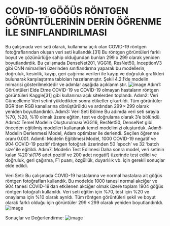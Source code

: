 # COVID-19 GÖĞÜS RÖNTGEN GÖRÜNTÜLERİNİN DERİN ÖĞRENME İLE SINIFLANDIRILMASI
Bu çalışmada veri seti olarak, kullanıma açık olan COVID-19 röntgen fotoğraflarından oluşan veri seti kullandık.[31] Bu röntgen görüntüleri farklı boyut ve çözünürlüğe sahip olduğundan bunları 299 x 299 olarak yeniden boyutlandırdık. Bu çalışmada DenseNet201, VGG16, ResNet50, InceptionV3 gibi CNN mimarileri üzerinden sınıflandırma yaparak bu modellerin, doğruluk, kesinlik, kayıp, geri çağırma verileri ile kayıp ve doğruluk grafikleri bulunarak karşılaştırma tabloları hazırlanmıştır. Şekil 4.2.1’de modelin mimarisi gösterilmektedir ve adımlar aşağıda açıklanmıştır.
![image](https://user-images.githubusercontent.com/36737805/174456658-772bf7f3-80f5-4d8e-b7f7-ab66e794d905.png)
Adım1: Görüntüleri Elde Etme
COVID-19 ve COVID-19 olmayan hastaların röntgen görüntüleri Kaggle[31] gibi kullanıma açık sitelerden toplandı.
Adım2: Veri Güncelleme
Veri setini yükledikten sonra etiketler çıkartıldı. Tüm görüntüler BGR'den RGB kanallarına dönüştürüldü ve ardından 299 × 299 olarak yeniden boyutlandırıldı.
Adım3: Veri Seti Bölme
Bu adımda veri seti sırayla %70, %20, %10 olmak üzere eğitim, test ve doğrulama olarak 3’e bölündü.
Adım4: Temel Modelin Oluşturulması
VGG16, ResNet50, DenseNet gibi önceden eğitilmiş modelleri kullanarak temel modelimizi oluşturduk.
Adım5: Modelin Derlenmesi
Model,  Adam optimizer ile derlendi. Seçilen öğrenme oranı 0.001.
Adım6: Modelin Eğitilmesi
Model, 1000 COVID-19 negatif ve 904 COVID-19 pozitif röntgen fotoğrafı üzerinden 50 ‘epoch’ ve 32 ‘batch size’ ile eğitildi.
Adım7: Modelin Test Edilmesi
Daha sonra model, veri setinin kalan %20'si(176 adet pozitif ve 200 adet negatif) üzerinde test edildi ve doğruluk, geri çağırma, F1 puanı, özgüllük, duyarlılık vb. için gerekli sonuçlar elde edildi.

Veri Seti:
Bu çalışmada COVID-19 hastalarına ve normal hastalara ait göğüs röntgen fotoğrafları kullandık. Bu modelde 1000 tanesi normal akciğer ve 904 tanesi COVID-19’dan etkilenen akciğer olmak üzere toplam 1904 göğüs röntgen fotoğrafı kullanıldı. Veri seti eğitim için %70, test için %20 ve onaylama için %10 olarak ayrıldı. Tüm röntgen görüntüleri şekil ve boyut olarak farklı olduğu için  görüntüler 299 × 299 olarak yeniden boyutlandırıldı.
![image](https://user-images.githubusercontent.com/36737805/174456691-a871a279-b1db-48ee-8964-f2a7ce9458f8.png)

Sonuçlar ve Değerlendirme:
![image](https://user-images.githubusercontent.com/36737805/174456701-03953e01-5599-40d4-8823-1957b6d6063f.png)
